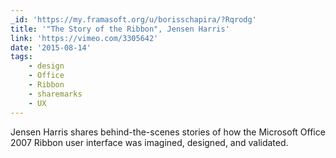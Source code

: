 ```yaml
---
_id: 'https://my.framasoft.org/u/borisschapira/?Rqrodg'
title: '"The Story of the Ribbon", Jensen Harris'
link: 'https://vimeo.com/3305642'
date: '2015-08-14'
tags:
    - design
    - Office
    - Ribbon
    - sharemarks
    - UX
---
```


<div class="markdown"><p>Jensen Harris shares behind-the-scenes stories of how the Microsoft Office 2007 Ribbon user interface was imagined, designed, and validated.
</p></div>
